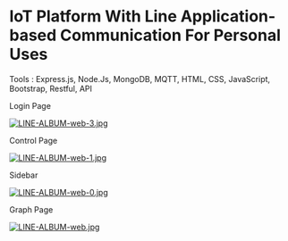 # IoT Platform With Line Application-based Communication For Personal Uses

Tools : Express.js, Node.Js, MongoDB, MQTT, HTML, CSS, JavaScript, Bootstrap, Restful, API

Login Page

[![LINE-ALBUM-web-3.jpg](https://i.postimg.cc/cCwcjVNk/LINE-ALBUM-web-3.jpg)](https://postimg.cc/XBNFB1q9)

Control Page

[![LINE-ALBUM-web-1.jpg](https://i.postimg.cc/Dz44B1hB/LINE-ALBUM-web-1.jpg)](https://postimg.cc/QBsMM9HT)

Sidebar

[![LINE-ALBUM-web-0.jpg](https://i.postimg.cc/8kdHDgvN/LINE-ALBUM-web-0.jpg)](https://postimg.cc/8s5WB3w0)

Graph Page

[![LINE-ALBUM-web.jpg](https://i.postimg.cc/1zZXy2w1/LINE-ALBUM-web.jpg)](https://postimg.cc/HrBd2S66)
